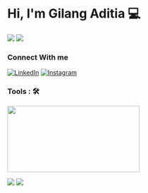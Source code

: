 # Hi, I'm Gilang Aditia :computer:

![](https://readme-typing-svg.herokuapp.com?lines=Hardware+Engineer;FrontEnd+Developer;UI/UX+Designer+Research)
![](https://gilang-aditia.github.io/Portofolioku/)

### Connect With me

[![LinkedIn](https://img.shields.io/badge/linkedin-%230077B5.svg?&style=for-the-badge&logo=linkedin&logoColor=white)](https://www.linkedin.com/in/gilang-aditia-b79461231/) [![Instagram](https://img.shields.io/badge/instagram-%23E4405F.svg?&style=for-the-badge&logo=instagram&logoColor=white)](https://instagram.com/)

### Tools : 🛠

<img src="https://user-images.githubusercontent.com/74038190/212257465-7ce8d493-cac5-494e-982a-5a9deb852c4b.gif" width="300" height="150"> 

![](https://github-readme-stats.vercel.app/api?username=gilang-aditia&theme=tokyonight)
![](https://github-readme-stats.vercel.app/api/top-langs/?username=gilang-aditia&theme=tokyonight&layout=compact)

